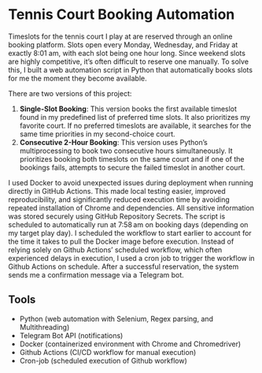 # Tennis Court Booking Automation
Timeslots for the tennis court I play at are reserved through an online booking platform. Slots open every Monday, Wednesday, and Friday at exactly 8:01 am, with each slot being one hour long. Since weekend slots are highly competitive, it’s often difficult to reserve one manually. To solve this, I built a web automation script in Python that automatically books slots for me the moment they become available.

There are two versions of this project:

1. **Single-Slot Booking**:
This version books the first available timeslot found in my predefined list of preferred time slots. It also prioritizes my favorite court. If no preferred timeslots are available, it searches for the same time priorities in my second-choice court.
2. **Consecutive 2-Hour Booking**:
This version uses Python’s multiprocessing to book two consecutive hours simultaneously. It prioritizes booking both timeslots on the same court and if one of the bookings fails, attempts to secure the failed timeslot in another court.

I used Docker to avoid unexpected issues during deployment when running directly in GitHub Actions. This made local testing easier, improved reproducibility, and significantly reduced execution time by avoiding repeated installation of Chrome and dependencies. All sensitive information was stored securely using GitHub Repository Secrets. The script is scheduled to automatically run at 7:58 am on booking days (depending on my target play day). I scheduled the workflow to start earlier to account for the time it takes to pull the Docker image before execution. Instead of relying solely on Github Actions’ scheduled workflow, which often experienced delays in execution, I used a cron job to trigger the workflow in Github Actions on schedule. After a successful reservation, the system sends me a confirmation message via a Telegram bot.

## Tools
- Python (web automation with Selenium, Regex parsing, and Multithreading)
- Telegram Bot API (notifications)
- Docker (containerized environment with Chrome and Chromedriver)
- Github Actions (CI/CD workflow for manual execution)
- Cron-job (scheduled execution of Github workflow)
